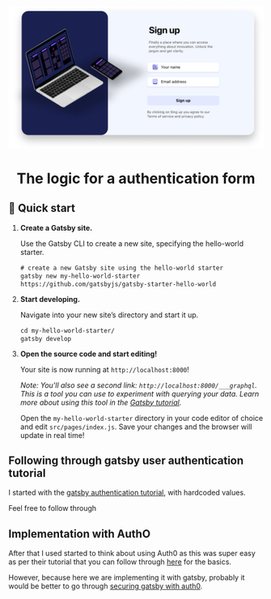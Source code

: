 ![](src/images/signUp.png)
<h1 align="center">
  The logic for a authentication form
</h1>

## 🚀 Quick start

1.  **Create a Gatsby site.**

    Use the Gatsby CLI to create a new site, specifying the hello-world starter.

    ```shell
    # create a new Gatsby site using the hello-world starter
    gatsby new my-hello-world-starter https://github.com/gatsbyjs/gatsby-starter-hello-world
    ```

1.  **Start developing.**

    Navigate into your new site’s directory and start it up.

    ```shell
    cd my-hello-world-starter/
    gatsby develop
    ```

1.  **Open the source code and start editing!**

    Your site is now running at `http://localhost:8000`!

    _Note: You'll also see a second link: _`http://localhost:8000/___graphql`_. This is a tool you can use to experiment with querying your data. Learn more about using this tool in the [Gatsby tutorial](https://www.gatsbyjs.com/tutorial/part-five/#introducing-graphiql)._

    Open the `my-hello-world-starter` directory in your code editor of choice and edit `src/pages/index.js`. Save your changes and the browser will update in real time!

## Following through gatsby user authentication tutorial

I started with the [gatsby authentication tutorial](https://www.gatsbyjs.com/tutorial/authentication-tutorial/), with hardcoded values. 

Feel free to follow through

## Implementation with AuthO 

After that I used started to think about using Auth0 as this was super easy as per their tutorial that you can follow through [here](https://auth0.com/docs/quickstart/spa/react) for the basics. 

However, because here we are implementing it with gatsby, probably it would be better to go through [securing gatsby with auth0](https://auth0.com/blog/securing-gatsby-with-auth0/).
